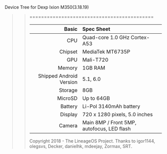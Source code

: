 Device Tree for Dexp Ixion M350(3.18.19)
> > ===========================================
> > 
> > Basic   | Spec Sheet
> > -------:|:-------------------------
> > CPU     | Quad-core 1.0 GHz Cortex-A53
> > Chipset | MediaTek MT6735P
> > GPU     | Mali-T720
> > Memory  | 1GB RAM
> > Shipped Android Version | 5.1, 6.0
> > Storage | 8GB
> > MicroSD | Up to 64GB
> > Battery | Li-Pol 3140mAh battery
> > Display | 720 x 1280 pixels, 5.0 inches
> > Camera  | Main 8MP / Front 5MP, autofocus, LED flash
> > 
> > Copyright 2018 - The LineageOS Project.
> > Thanks to igor1144, olegsvs, Decker, danielhk, mdeejay, Zormax, SRT.
